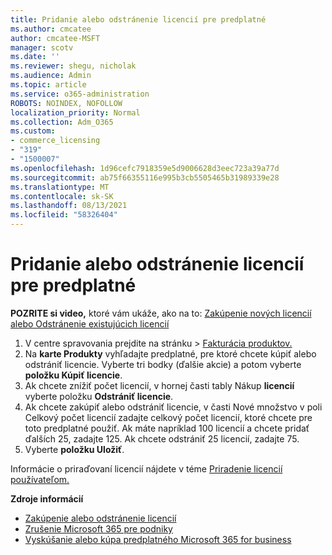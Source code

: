 ```yaml
---
title: Pridanie alebo odstránenie licencií pre predplatné
ms.author: cmcatee
author: cmcatee-MSFT
manager: scotv
ms.date: ''
ms.reviewer: shegu, nicholak
ms.audience: Admin
ms.topic: article
ms.service: o365-administration
ROBOTS: NOINDEX, NOFOLLOW
localization_priority: Normal
ms.collection: Adm_O365
ms.custom:
- commerce_licensing
- "319"
- "1500007"
ms.openlocfilehash: 1d96cefc7918359e5d9006628d3eec723a39a77d
ms.sourcegitcommit: ab75f66355116e995b3cb5505465b31989339e28
ms.translationtype: MT
ms.contentlocale: sk-SK
ms.lasthandoff: 08/13/2021
ms.locfileid: "58326404"
---
```

# <a name="add-or-remove-licenses-for-your-subscription"></a>Pridanie alebo odstránenie licencií pre predplatné

**POZRITE si video,** ktoré vám ukáže, ako na to: [Zakúpenie nových licencií](https://go.microsoft.com/fwlink/p/?linkid=2154857) [alebo Odstránenie existujúcich licencií](https://go.microsoft.com/fwlink/p/?linkid=2154938)

1. V centre spravovania prejdite na stránku  >  [Fakturácia produktov.](https://go.microsoft.com/fwlink/p/?linkid=842054)
2. Na **karte Produkty** vyhľadajte predplatné, pre ktoré chcete kúpiť alebo odstrániť licencie. Vyberte tri bodky (ďalšie akcie) a potom vyberte **položku Kúpiť licencie**.
3. Ak chcete znížiť počet licencií, v hornej časti tably Nákup **licencií** vyberte položku **Odstrániť licencie**.
4. Ak chcete zakúpiť alebo  odstrániť licencie,  v časti Nové množstvo v poli Celkový počet licencií zadajte celkový počet licencií, ktoré chcete pre toto predplatné použiť. Ak máte napríklad 100 licencií a chcete pridať ďalších 25, zadajte 125. Ak chcete odstrániť 25 licencií, zadajte 75.
5. Vyberte **položku Uložiť**.

Informácie o priraďovaní licencií nájdete v téme [Priradenie licencií používateľom.](https://docs.microsoft.com/microsoft-365/admin/manage/assign-licenses-to-users)

**Zdroje informácií**
  
- [Zakúpenie alebo odstránenie licencií](https://docs.microsoft.com/microsoft-365/commerce/licenses/buy-licenses)
- [Zrušenie Microsoft 365 pre podniky](https://docs.microsoft.com/microsoft-365/commerce/subscriptions/cancel-your-subscription)
- [Vyskúšanie alebo kúpa predplatného Microsoft 365 for business](https://docs.microsoft.com/microsoft-365/commerce/try-or-buy-microsoft-365)